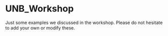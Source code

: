 UNB_Workshop
============

Just some examples we discussed in the workshop. Please do not hesitate to add your own or modify these.

